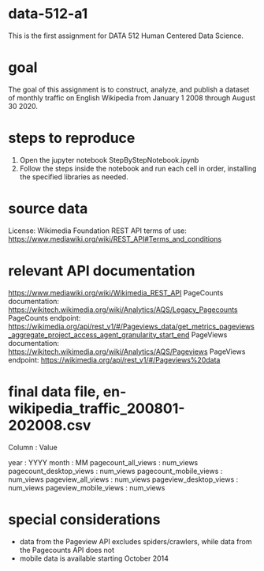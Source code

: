 # data-512-a1
This is the first assignment for DATA 512 Human Centered Data Science. 

# goal
The goal of this assignment is to construct, analyze, and publish a dataset of monthly traffic on English Wikipedia from January 1 2008 through August 30 2020.

# steps to reproduce 
1. Open the jupyter notebook StepByStepNotebook.ipynb
2. Follow the steps inside the notebook and run each cell in order, installing the specified libraries as needed. 

# source data
License: 
Wikimedia Foundation REST API terms of use: https://www.mediawiki.org/wiki/REST_API#Terms_and_conditions 

# relevant API documentation
https://www.mediawiki.org/wiki/Wikimedia_REST_API
PageCounts documentation: https://wikitech.wikimedia.org/wiki/Analytics/AQS/Legacy_Pagecounts
PageCounts endpoint: https://wikimedia.org/api/rest_v1/#/Pageviews_data/get_metrics_pageviews_aggregate_project_access_agent_granularity_start_end
PageViews documentation: https://wikitech.wikimedia.org/wiki/Analytics/AQS/Pageviews
PageViews endpoint: https://wikimedia.org/api/rest_v1/#/Pageviews%20data

# final data file, en-wikipedia_traffic_200801-202008.csv
Column : Value

year : YYYY
month : MM
pagecount_all_views : num_views
pagecount_desktop_views : num_views
pagecount_mobile_views : num_views
pageview_all_views : num_views
pageview_desktop_views : num_views
pageview_mobile_views : num_views

# special considerations
- data from the Pageview API excludes spiders/crawlers, while data from the Pagecounts API does not
- mobile data is available starting October 2014